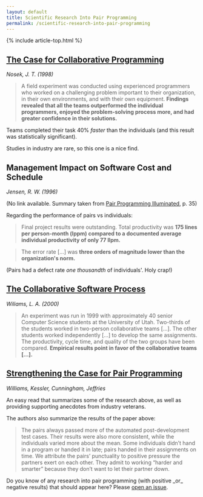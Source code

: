 ```yaml
---
layout: default
title: Scientific Research Into Pair Programming
permalink: /scientific-research-into-pair-programming
---
```


{% include article-top.html %}

## [The Case for Collaborative Programming](https://www.researchgate.net/publication/27295641_The_Case_for_Collaborative_Programming)

_Nosek, J. T. (1998)_

> A field experiment was conducted using experienced programmers who worked on
> a challenging problem important to their organization, in their own
> environments, and with their own equipment. **Findings revealed that all the
> teams outperformed the individual programmers, enjoyed the problem-solving
> process more, and had greater confidence in their solutions.**

Teams completed their task 40% _faster_ than the individuals (and this result
was statistically significant).

Studies in industry are rare, so this one is a nice find.


## Management Impact on Software Cost and Schedule

_Jensen, R. W. (1996)_

(No link available. Summary taken from [Pair Programming
Illuminated](https://www.amazon.com/Pair-Programming-Illuminated-Laurie-Williams/dp/0201745763A),
p. 35)

Regarding the performance of pairs vs individuals:

> Final project results were outstanding.  Total productivity was **175 lines
> per person-month (lppm) compared to a documented average individual
> productivity of only 77 llpm.**

> The error rate [&hellip;] was **three orders of magnitude lower than the
> organization's norm.** 

(Pairs had a defect rate _one thousandth_ of individuals&apos;. Holy crap!)


## [The Collaborative Software Process](http://www.cs.utah.edu/~lwilliam/Papers/ICSE.pdf)

_Wiliams, L. A. (2000)_

> An experiment was run in 1999 with approximately 40 senior Computer Science
> students at the University of Utah. Two-thirds of the students worked in
> two-person collaborative teams [&hellip;]. The other students worked
> independently [&hellip;] to develop the same assignments.  The productivity,
> cycle time, and quality of the two groups have been compared. **Empirical
> results point in favor of the collaborative teams [&hellip;].**


## [Strengthening the Case for Pair Programming](https://collaboration.csc.ncsu.edu/laurie/Papers/ieeeSoftware.PDF)

_Williams, Kessler, Cunningham, Jeffries_

An easy read that summarizes some of the research above, as well as providing
supporting anecdotes from industry veterans.

The authors also summarize the results of the paper above:

> The pairs always passed more of the automated post-development test cases.
> Their results were also more consistent, while the individuals varied more
> about the mean. Some individuals didn’t hand in a program or handed it in
> late; pairs handed in their assignments on time. We attribute the pairs’
> punctuality to positive pressure the partners exert on each other. They admit
> to working “harder and smarter” because they don’t want to let their partner
> down.


<p class="text-sm pt-10">Do you know of any research into pair programming (with positive _or_ negative results) that should appear here? Please <a href="https://github.com/tupleapp/pair-programming-guide/issues/new">open an issue</a>.</p>
